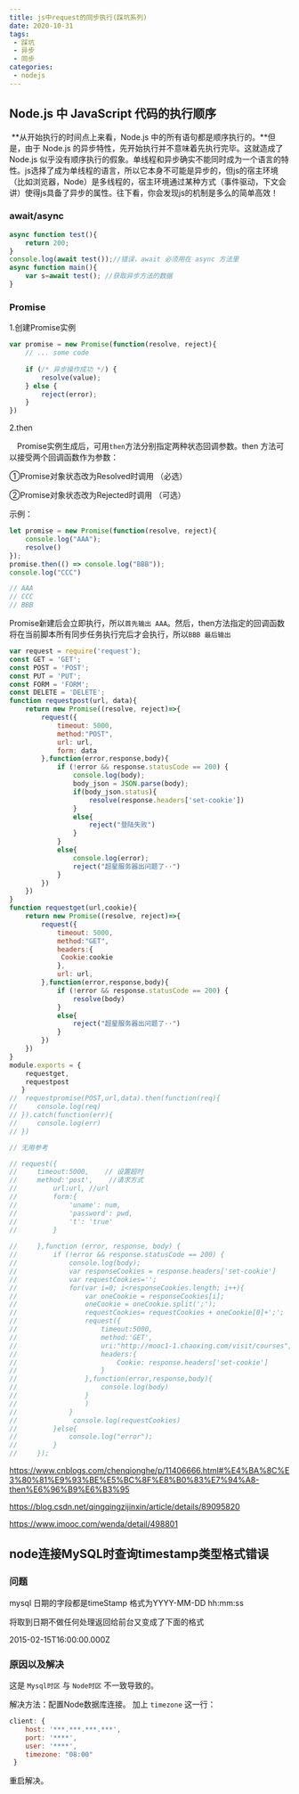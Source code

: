 ```yaml
---
title: js中request的同步执行(踩坑系列)
date: 2020-10-31
tags:
 - 踩坑
 - 异步
 - 同步
categories:
 - nodejs
---
```


## Node.js 中 JavaScript 代码的执行顺序

​	**从开始执行的时间点上来看，Node.js 中的所有语句都是顺序执行的。**但是，由于 Node.js 的异步特性，先开始执行并不意味着先执行完毕。这就造成了 Node.js 似乎没有顺序执行的假象。单线程和异步确实不能同时成为一个语言的特性。js选择了成为单线程的语言，所以它本身不可能是异步的，但js的宿主环境（比如浏览器，Node）是多线程的，宿主环境通过某种方式（事件驱动，下文会讲）使得js具备了异步的属性。往下看，你会发现js的机制是多么的简单高效！

### await/async

```js
async function test(){
    return 200;
}
console.log(await test());//错误，await 必须用在 async 方法里
async function main(){
    var s=await test();	//获取异步方法的数据
}
```





### Promise

1.创建Promise实例

```javascript
var promise = new Promise(function(resolve, reject){
    // ... some code
    
    if (/* 异步操作成功 */) {
        resolve(value);
    } else {
        reject(error);
    }
})
```

2.then

 Promise实例生成后，可用`then`方法分别指定两种状态回调参数。then 方法可以接受两个回调函数作为参数：

①Promise对象状态改为Resolved时调用 （必选）

②Promise对象状态改为Rejected时调用 （可选）

示例：

```javascript
let promise = new Promise(function(resolve, reject){
    console.log("AAA");
    resolve()
});
promise.then(() => console.log("BBB"));
console.log("CCC")

// AAA
// CCC
// BBB
```

Promise新建后会立即执行，所以`首先输出 AAA`。然后，then方法指定的回调函数将在当前脚本所有同步任务执行完后才会执行，所以`BBB 最后输出`

```javascript
var request = require('request');
const GET = 'GET';
const POST = 'POST';
const PUT = 'PUT';
const FORM = 'FORM';
const DELETE = 'DELETE';
function requestpost(url, data){
    return new Promise((resolve, reject)=>{
        request({
            timeout: 5000,
            method:"POST",
            url: url,
            form: data
        },function(error,response,body){
            if (!error && response.statusCode == 200) {
                console.log(body);
                body_json = JSON.parse(body);
                if(body_json.status){
                    resolve(response.headers['set-cookie'])
                }
                else{
                    reject("登陆失败")
                }
            }
            else{
                console.log(error);
                reject("超星服务器出问题了··")
            }
        })
    })
}
function requestget(url,cookie){
    return new Promise((resolve, reject)=>{
        request({
            timeout: 5000,
            method:"GET",
            headers:{
             Cookie:cookie
            },
            url: url,
        },function(error,response,body){
            if (!error && response.statusCode == 200) {
                resolve(body)
            }
            else{
                reject("超星服务器出问题了··")
            }
        })
    })
}
module.exports = {
    requestget,
    requestpost
   }
//  requestpromise(POST,url,data).then(function(req){
//     console.log(req)
// }).catch(function(err){
//     console.log(err)
// })

// 无用参考

// request({
//     timeout:5000,    // 设置超时
//     method:'post',    //请求方式
//         url:url, //url
//         form:{
//             'uname': num,
//             'password': pwd,
//             't': 'true'
//         }
         
//     },function (error, response, body) {
//         if (!error && response.statusCode == 200) {
//             console.log(body);
//             var responseCookies = response.headers['set-cookie']
//             var requestCookies='';
//             for(var i=0; i<responseCookies.length; i++){
//                 var oneCookie = responseCookies[i];
//                 oneCookie = oneCookie.split(';');
//                 requestCookies= requestCookies + oneCookie[0]+';';
//                 request({
//                     timeout:5000,
//                     method:'GET',
//                     uri:"http://mooc1-1.chaoxing.com/visit/courses",
//                     headers:{
//                         Cookie: response.headers['set-cookie']
//                     }
//                 },function(error,response,body){
//                     console.log(body)
//                 }
//                 )
//             }
//              console.log(requestCookies)
//         }else{
//             console.log("error");
//         }
//     });


```



https://www.cnblogs.com/chenqionghe/p/11406666.html#%E4%BA%8C%E3%80%81%E9%93%BE%E5%BC%8F%E8%B0%83%E7%94%A8-then%E6%96%B9%E6%B3%95

https://blog.csdn.net/qingqingzijinxin/article/details/89095820

https://www.imooc.com/wenda/detail/498801

## node连接MySQL时查询timestamp类型格式错误

### 问题

mysql 日期的字段都是timeStamp 格式为YYYY-MM-DD  hh:mm:ss

将取到日期不做任何处理返回给前台又变成了下面的格式

2015-02-15T16:00:00.000Z

### 原因以及解决

这是 `Mysql时区` 与 `Node时区` 不一致导致的。

解决方法：配置Node数据库连接。
加上 `timezone` 这一行：

```js
client: {
	host: '***.***.***.***',
    port: '****',
    user: '****',
    timezone: "08:00"
 }
```

重启解决。